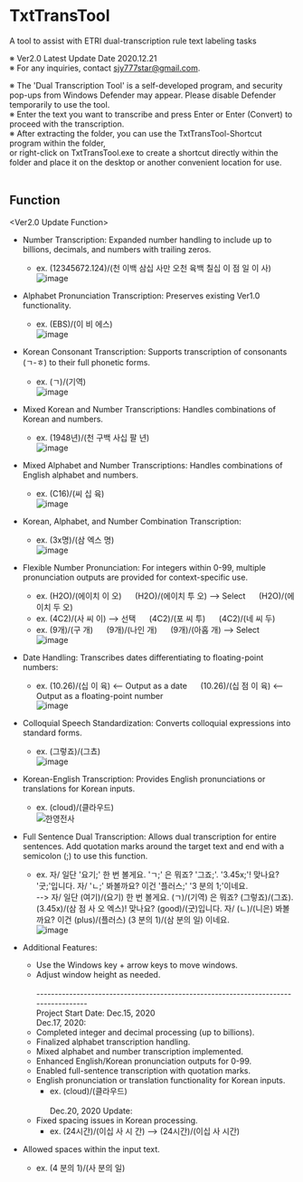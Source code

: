 # TxtTransTool
A tool to assist with ETRI dual-transcription rule text labeling tasks<br>

※ Ver2.0 Latest Update Date 2020.12.21<br>
※ For any inquiries, contact sjy777star@gmail.com.<br>

<How To Use>
※ The 'Dual Transcription Tool' is a self-developed program, and security pop-ups from Windows Defender may appear. Please disable Defender temporarily to use the tool. <br>
※ Enter the text you want to transcribe and press Enter or Enter (Convert) to proceed with the transcription.<br>
※ After extracting the folder, you can use the TxtTransTool-Shortcut program within the folder,<br>
or right-click on TxtTransTool.exe to create a shortcut directly within the folder and place it on the desktop or another convenient location for use.<br>
<br>
  
## Function
<Ver2.0 Update Function>
* Number Transcription: Expanded number handling to include up to billions, decimals, and numbers with trailing zeros.
    - ex. (12345672.124)/(천 이백 삼십 사만 오천 육백 칠십 이 점 일 이 사)<br>
  ![image](https://user-images.githubusercontent.com/46860669/102712558-83333200-4305-11eb-9d01-95867ad7cba6.png)<br>

* Alphabet Pronunciation Transcription: Preserves existing Ver1.0 functionality.
  - ex. (EBS)/(이 비 에스)<br>
  ![image](https://user-images.githubusercontent.com/46860669/102716823-9d7b0900-4321-11eb-92fb-c53282651f71.png)<br>

* Korean Consonant Transcription: Supports transcription of consonants (ㄱ-ㅎ) to their full phonetic forms. 
  - ex. (ㄱ)/(기역)<br>
  ![image](https://user-images.githubusercontent.com/46860669/102716850-ca2f2080-4321-11eb-99e2-8a1a493b9ee6.png)<br>
  
* Mixed Korean and Number Transcriptions: Handles combinations of Korean and numbers.
  - ex. (1948년)/(천 구백 사십 팔 년)<br>
  ![image](https://user-images.githubusercontent.com/46860669/102718052-6872b480-4329-11eb-9cae-7f413ec7e6f5.png)<br>
  
* Mixed Alphabet and Number Transcriptions: Handles combinations of English alphabet and numbers.
  - ex. (C16)/(씨 십 육)<br>
  ![image](https://user-images.githubusercontent.com/46860669/102718696-d1a7f700-432c-11eb-89c1-5709d9da8a5d.png)<br>
  
* Korean, Alphabet, and Number Combination Transcription:
  - ex. (3x명)/(삼 엑스 명)<br>
  ![image](https://user-images.githubusercontent.com/46860669/102718688-c0f78100-432c-11eb-9d78-ab142d155ae7.png)<br>
  
* Flexible Number Pronunciation: For integers within 0-99, multiple pronunciation outputs are provided for context-specific use.
  - ex. (H2O)/(에이치 이 오)
   &nbsp;&nbsp;&nbsp;&nbsp;&nbsp;(H2O)/(에이치 투 오) --> Select
   &nbsp;&nbsp;&nbsp;&nbsp;&nbsp;(H2O)/(에이치 두 오) 
  - ex. (4C2)/(사 씨 이) --> 선택 
   &nbsp;&nbsp;&nbsp;&nbsp;&nbsp;(4C2)/(포 씨 투) 
   &nbsp;&nbsp;&nbsp;&nbsp;&nbsp;(4C2)/(네 씨 두) 
  - ex. (9개)/(구 개) 
   &nbsp;&nbsp;&nbsp;&nbsp;&nbsp;(9개)/(나인 개) 
   &nbsp;&nbsp;&nbsp;&nbsp;&nbsp;(9개)/(아홉 개) --> Select <br>
  ![image](https://user-images.githubusercontent.com/46860669/102718153-f9499000-4329-11eb-9b0c-dd82829f3d19.png)<br>

 * Date Handling: Transcribes dates differentiating to floating-point numbers:
   - ex. (10.26)/(십 이 육) <-- Output as a date
   &nbsp;&nbsp;&nbsp;&nbsp;&nbsp;(10.26)/(십 점 이 육) <-- Output as a floating-point number<br>
   ![image](https://user-images.githubusercontent.com/46860669/102718205-46c5fd00-432a-11eb-8f3a-b0585f0ca660.png)<br>
        
 * Colloquial Speech Standardization: Converts colloquial expressions into standard forms.
   - ex. (그렇죠)/(그쵸)<br>
  ![image](https://user-images.githubusercontent.com/46860669/102710691-68f25780-42f7-11eb-95fb-e4d4def2cb6d.png)<br>
  
 * Korean-English Transcription: Provides English pronunciations or translations for Korean inputs.
    - ex. (cloud)/(클라우드) <br>
  ![한영전사](https://user-images.githubusercontent.com/46860669/102710567-7529e500-42f6-11eb-9e8f-4e284e6018aa.PNG)<br>
  
 * Full Sentence Dual Transcription: Allows dual transcription for entire sentences. Add quotation marks around the target text and end with a semicolon (;) to use this function.
    - ex. 자/ 일단 '요기;' 한 번 볼게요. 'ㄱ;' 은 뭐죠? '그죠;'. '3.45x;'! 맞나요? '굿;'입니다. 자/ 'ㄴ;' 봐볼까요? 이건 '플러스;' '3 분의 1;'이네요. 
  <br>--> 자/ 일단 (여기)/(요기) 한 번 볼게요. (ㄱ)/(기역) 은 뭐죠? (그렇죠)/(그죠). (3.45x)/(삼 점 사 오 엑스)! 맞나요? (good)/(굿)입니다. 자/ (ㄴ)/(니은) 봐볼까요? 이건 (plus)/(플러스) (3 분의 1)/(삼 분의 일) 이네요.<br>
![image](https://user-images.githubusercontent.com/46860669/102718631-7bd34f00-432c-11eb-9bab-1d16e82577a7.png)<br>

* Additional Features:
    - Use the Windows key + arrow keys to move windows.
    - Adjust window height as needed.
<br><br>
------------------------------------------------------------------------------------<br>
Project Start Date: Dec.15, 2020 <br>
Dec.17, 2020: <br>
  - Completed integer and decimal processing (up to billions).
  - Finalized alphabet transcription handling.
  - Mixed alphabet and number transcription implemented.
  - Enhanced English/Korean pronunciation outputs for 0-99.
  - Enabled full-sentence transcription with quotation marks.
  - English pronunciation or translation functionality for Korean inputs.
    - ex. (cloud)/(클라우드)
<br><br>
Dec.20, 2020 Update:
  * Fixed spacing issues in Korean processing.
    - ex. (24시간)/(이십 사 시 간)  --> (24시간)/(이십 사 시간)
* Allowed spaces within the input text.
  - ex. (4 분의 1)/(사 분의 일)
